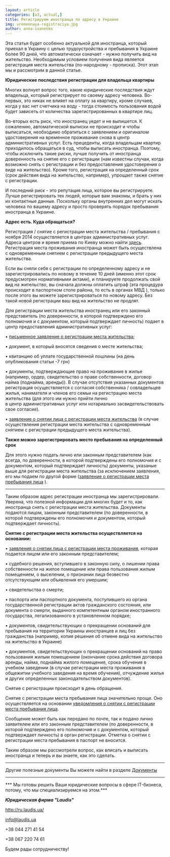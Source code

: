 ```yaml
---
layout: article
categories: [a3, actual,]
title: Регистрируем иностранца по адресу в Украине
img: vremennaya-registraciya.jpg
author: anna-ivanenko
--- 
```

Эта статья будет особенно актуальной для иностранца, который приехал в Украину с целью трудоустройства и пребывания в 
Украине более 90 дней, что автоматически означает - нужно получить вид на жительство. Необходимым условием получения вида 
является регистрация места жительства (по-народному - прописка). Этот этап мы и рассмотрим в данной статье.

**Юридические последствия регистрации для владельца квартиры**

Многих волнует вопрос того, какие юридические последствия ждут владельца, который регистрирует по своему адресу человека.
Во-первых, это никак не влияет на оплату за квартиру, кроме случаев, когда у вас нет счетчика на воду - тогда стоимость 
пользования водой будет зависеть от количества зарегистрированных в квартире лиц.

Во-вторых есть риск, что иностранец уедет и не выпишется. К сожалению, автоматической выписки не происходит и чтобы 
выписаться, необходимо обратиться с заявлением и оригиналом удостоверения на временное проживание снова в центр административных услуг. Есть  прецеденты, когда владельцам квартир приходилось обращаться в суд, чтобы выписать 
иностранца. Поэтому, чтобы исключить 
такие риски, лучше получить от иностранца доверенность на снятие его с регистрации (нам известны случаи, когда возможно снять
с регистрации и без предоставления удостоверения о виде на жительство). Кроме того, регистрация на определенный срок (срок действия вида на жительство, 
например), упрощает также снятие с регистрации.

И последний риск - это репутация лица, которое вы регистрируете. Лучше регистрировать тех людей, которые вам знакомы, и брать у них их контактные данные. Поскольку органы внутренних дел могут искать человека по вашему адресу и просто проверять порядок 
пребывания иностранца в Украине.

**Адрес есть. Куда обращаться?**

Регистрация / снятие с регистрации места жительства / пребывания с ноября 2014 осуществляется в центрах административных 
услуг. Адреса центров и время приема по Киеву можно найти [здесь](http://ac.dozvil-kiev.gov.ua/OneStopShop/List). Регистрация 
места проживания иностранца может быть осуществлена с одновременным снятием с регистрации предыдущего места жительства.

Если вы сняли себя с регистрации по определенному адресу и не зарегистрировались по новому в течение 10 дней (именно этот срок
предусмотрен нормативными актами), и планируете продолжать свой вид на жительство, вы сначала должны оплатить штраф (эта процедура происходит в
паспортном столе района, то есть в органах МВД ), только после этого вы можете зарегистрироваться по новому адресу. Без такой
новой регистрации ваш вид на жительство не продлят.

Для регистрации места жительства иностранец или его законный представитель (по доверенности, в которой подтверждено его 
полномочия и с документом, который подтверждает личность) подает в центр предоставления административных услуг:

• [письменное заявление о регистрации места жительства](/pdf/Заява%20про%20реєстрацію%20місця%20проживаня.doc);

• документ, в который вносятся сведения о месте жительства;

• квитанцию об уплате государственной пошлины (на день опубликования статьи -7 грн)

• документы, подтверждающие право на проживание в жилье (например, ордер, свидетельство о праве собственности, договор найма
(поднайма, аренды)). В случае отсутствия указанных документов регистрация осуществляется с согласия собственника / 
совладельцев жилья, нанимателя и членов его семьи на регистрацию места жительства (для этого им нужно прийти лично  
в центр административных услуг или нотариально засвидетельствовать свое согласие).

• [заявление о снятии лица с регистрации места жительства](/pdf/ЗАЯВА%20%20про%20зняття%20особи%20з%20реєстрації%20місця%20проживання.doc) (в случае осуществления регистрации места жительства с одновременным
снятием с регистрации предыдущего места жительства).

**Также можно зарегистрировать место пребывания на определенный срок**

Для этого нужно подать лично или законным представителем (как всегда, по доверенности, в которой подтверждены его полномочия и 
с документом, который подтверждает личность) документы, указаные выше для регистрации места жительства (за исключением заявления, его мы подаем по другой форме ([заявление о регистрации места пребывания лица](/pdf/ЗАЯВА%20%20про%20реєстрацію%20місця%20перебування%20особи.doc) ).
__________________

Таким образом адрес регистрации иностранца мы зарегистрировали. Уверена, что полезной информации для многих будет и то, как 
иностранца снять с регистрации места жительства. Документы подаются лицом, законным представителем (по доверенности, в которой 
подтверждены его полномочия и документом, который подтверждает личность).

**Снятие с регистрации места жительства осуществляется на основании:**

• [заявления о снятии лица с регистрации места проживания](/pdf/ЗАЯВА%20%20про%20зняття%20особи%20з%20реєстрації%20місця%20проживання.doc), которая подается лицом или его законным представителем;

• судебного решения, вступившего в законную силу, о лишении права собственности на жилое помещение или права пользования жилым
помещением, о выселении, о признании лица безвестно отсутствующим или объявления его умершим;

• свидетельства о смерти;

• паспорта или паспортного документа, поступившего из органа государственной регистрации актов гражданского состояния, или 
документа о смерти, выданного компетентным органом иностранного государства, легализованного в установленном порядке;

• документов, свидетельствующих о прекращении оснований для пребывания на территории Украины иностранцев и лиц без гражданства
(например, копия решения об отмене вида на жительство на жительство в Украине)

• документов, свидетельствующих о прекращении оснований на право пользования жилым помещением (окончание срока действия 
договора аренды, найма, поднайма жилого помещения, срока обучения в учебном заведении (в случае регистрации места проживания в
общежитии учебного заведения на время обучения), отчуждение жилья и других определенных законодательством документов).

Снятие с регистрации происходит в день обращения.

Снятие с регистрации места пребывания лица значительно проще. Оно осуществляется на основании [уведомления о снятии с 
регистрации места пребывания лица](/pdf/ПОВІДОМЛЕННЯ%20%20про%20зняття%20з%20реєстрації%20місця%20перебування%20особи%20.doc).

Сообщение может быть как передано по почте, так и подано лично заявителем или его законным представителем (по доверенности, в 
которой подтверждено его полномочия и с документом, который подтверждает личность) в орган регистрации. Отметка о снятии с 
регистрации места пребывания в паспорт не вносится.

Таким образом мы рассмотрели вопрос, как вписать и выписать иностранца и теперь и вы знаете, как это сделать.
________

Другие полезные документы Вы можете найти в разделе [Документы](http://itin.com.ua/content/documents.html)
_____________
*** Мы готовы решить Ваши юридические вопросы в сфере IT-бизнеса, потому, что мы специализируемся на этом.***

***Юридическая фирма "Laudis"***

http://ru.laudis.ua/

info@laudis.ua

+38 044 271 41 54

+38 067 220 74 61

Будем рады сотрудничеству!
